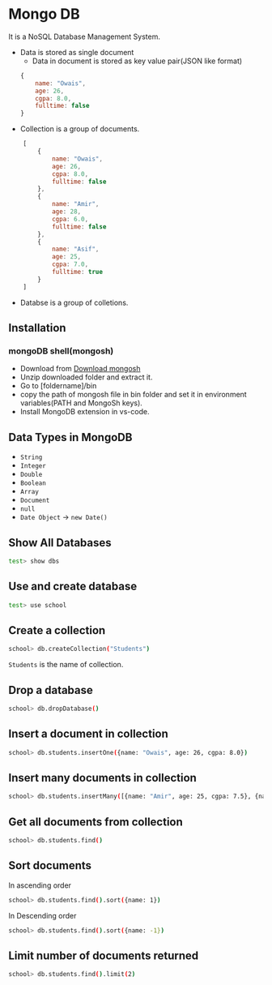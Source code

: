 # Mongo DB

It is a NoSQL Database Management System.

- Data is stored as single document
    - Data in document is stored as key value pair(JSON like format)
    ```js
    {
        name: "Owais",
        age: 26,
        cgpa: 8.0,
        fulltime: false
    }
    ```
- Collection is a group of documents.
```js
    [
        {
            name: "Owais",
            age: 26,
            cgpa: 8.0,
            fulltime: false
        },
        {
            name: "Amir",
            age: 28,
            cgpa: 6.0,
            fulltime: false
        },
        {
            name: "Asif",
            age: 25,
            cgpa: 7.0,
            fulltime: true
        }
    ]
```
- Databse is a group of colletions.

## Installation

### mongoDB shell(mongosh)

- Download from [Download mongosh](https://www.mongodb.com/try/download/shell)
- Unzip downloaded folder and extract it.
- Go to [foldername]/bin
- copy the path of mongosh file in bin folder and set it in environment variables(PATH and MongoSh keys).
- Install MongoDB extension in vs-code.

## Data Types in MongoDB

- `String`
- `Integer`
- `Double`
- `Boolean`
- `Array`
- `Document`
- `null`
- `Date Object` -> `new Date()`

## Show All Databases
```sh
test> show dbs
```

## Use and create  database
```sh
test> use school
```

## Create a collection
```sh
school> db.createCollection("Students")
```

`Students` is the name of collection.

## Drop a database

```sh
school> db.dropDatabase()
```

## Insert a document in collection
```sh
school> db.students.insertOne({name: "Owais", age: 26, cgpa: 8.0})
```

## Insert many documents in collection
```sh
school> db.students.insertMany([{name: "Amir", age: 25, cgpa: 7.5}, {name: "Shahid", age: 27, cgpa: 6.9}, {name: "Ubaid", age: 24, cgpa: 7.7}])
```

## Get all documents from collection
```sh
school> db.students.find()
```

## Sort documents

In ascending order
```sh
school> db.students.find().sort({name: 1})
```

In Descending order
```sh
school> db.students.find().sort({name: -1})
```

## Limit number of documents returned

```sh
school> db.students.find().limit(2)
```
